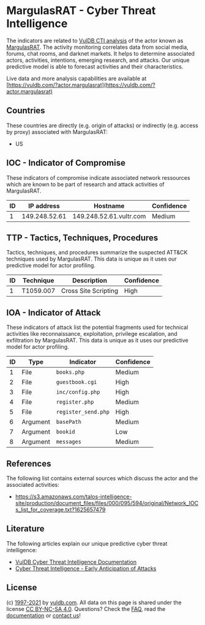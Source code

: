 # MargulasRAT - Cyber Threat Intelligence

The indicators are related to [VulDB CTI analysis](https://vuldb.com/?doc.cti) of the actor known as [MargulasRAT](https://vuldb.com/?actor.margulasrat). The activity monitoring correlates data from social media, forums, chat rooms, and darknet markets. It helps to determine associated actors, activities, intentions, emerging research, and attacks. Our unique predictive model is able to forecast activities and their characteristics.

Live data and more analysis capabilities are available at [https://vuldb.com/?actor.margulasrat](https://vuldb.com/?actor.margulasrat)

## Countries

These countries are directly (e.g. origin of attacks) or indirectly (e.g. access by proxy) associated with MargulasRAT:

* US

## IOC - Indicator of Compromise

These indicators of compromise indicate associated network ressources which are known to be part of research and attack activities of MargulasRAT.

ID | IP address | Hostname | Confidence
-- | ---------- | -------- | ----------
1 | 149.248.52.61 | 149.248.52.61.vultr.com | Medium

## TTP - Tactics, Techniques, Procedures

Tactics, techniques, and procedures summarize the suspected ATT&CK techniques used by MargulasRAT. This data is unique as it uses our predictive model for actor profiling.

ID | Technique | Description | Confidence
-- | --------- | ----------- | ----------
1 | T1059.007 | Cross Site Scripting | High

## IOA - Indicator of Attack

These indicators of attack list the potential fragments used for technical activities like reconnaissance, exploitation, privilege escalation, and exfiltration by MargulasRAT. This data is unique as it uses our predictive model for actor profiling.

ID | Type | Indicator | Confidence
-- | ---- | --------- | ----------
1 | File | `books.php` | Medium
2 | File | `guestbook.cgi` | High
3 | File | `inc/config.php` | High
4 | File | `register.php` | Medium
5 | File | `register_send.php` | High
6 | Argument | `basePath` | Medium
7 | Argument | `bookid` | Low
8 | Argument | `messages` | Medium

## References

The following list contains external sources which discuss the actor and the associated activities:

* https://s3.amazonaws.com/talos-intelligence-site/production/document_files/files/000/095/594/original/Network_IOCs_list_for_coverage.txt?1625657479

## Literature

The following articles explain our unique predictive cyber threat intelligence:

* [VulDB Cyber Threat Intelligence Documentation](https://vuldb.com/?doc.cti)
* [Cyber Threat Intelligence - Early Anticipation of Attacks](https://www.scip.ch/en/?labs.20201022)

## License

(c) [1997-2021](https://vuldb.com/?doc.changelog) by [vuldb.com](https://vuldb.com/?doc.about). All data on this page is shared under the license [CC BY-NC-SA 4.0](https://creativecommons.org/licenses/by-nc-sa/4.0/). Questions? Check the [FAQ](https://vuldb.com/?doc.faq), read the [documentation](https://vuldb.com/?doc) or [contact us](https://vuldb.com/?contact)!
